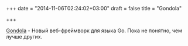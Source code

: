 +++
date = "2014-11-06T02:24:02+03:00"
draft = false
title = "Gondola"

+++

<p><a href="http://gondolaweb.com/">Gondola</a> - Новый веб-фреймворк для языка Go. Пока не понятно, чем лучше других.</p>

